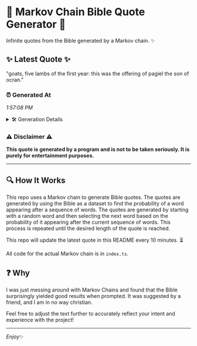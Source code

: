 # 📖 Markov Chain Bible Quote Generator 📖

Infinite quotes from the Bible generated by a Markov chain. ✨

## ✨ Latest Quote ✨
"goats, five lambs of the first year: this was the offering of pagiel the son of ocran."

### ⏰ Generated At
*1:57:08 PM*

<details>
    <summary>🛠️ Generation Details</summary>
    <p>
        <strong>🌱 Seed:</strong> goats,<br>
        <strong>🔄 Iterations:</strong> 16<br>
        <strong>📜 Context History:</strong><br>[ goats, ]: five<br>[ goats,, five ]: lambs<br>[ goats,, five, lambs ]: of<br>[ goats,, five, lambs, of ]: the<br>[ goats,, five, lambs, of, the ]: first<br>[ goats,, five, lambs, of, the, first ]: year:<br>[ five, lambs, of, the, first, year: ]: this<br>[ lambs, of, the, first, year:, this ]: was<br>[ of, the, first, year:, this, was ]: the<br>[ the, first, year:, this, was, the ]: offering<br>[ first, year:, this, was, the, offering ]: of<br>[ year:, this, was, the, offering, of ]: pagiel<br>[ this, was, the, offering, of, pagiel ]: the<br>[ was, the, offering, of, pagiel, the ]: son<br>[ the, offering, of, pagiel, the, son ]: of<br>[ offering, of, pagiel, the, son, of ]: ocran.<br>
    </p>
</details>

### ⚠️ Disclaimer ⚠️
**This quote is generated by a program and is not to be taken seriously. It is purely for entertainment purposes.**

---

## 🔍 How It Works

This repo uses a Markov chain to generate Bible quotes. The quotes are generated by using the Bible as a dataset to find the probability of a word appearing after a sequence of words. The quotes are generated by starting with a random word and then selecting the next word based on the probability of it appearing after the current sequence of words. This process is repeated until the desired length of the quote is reached.

This repo will update the latest quote in this README every 10 minutes. ⏳

All code for the actual Markov chain is in `index.ts`.

## ❓ Why

I was just messing around with Markov Chains and found that the Bible surprisingly yielded good results when prompted. 
It was suggested by a friend, and I am in no way christian.

Feel free to adjust the text further to accurately reflect your intent and experience with the project!

---

*Enjoy*✨
